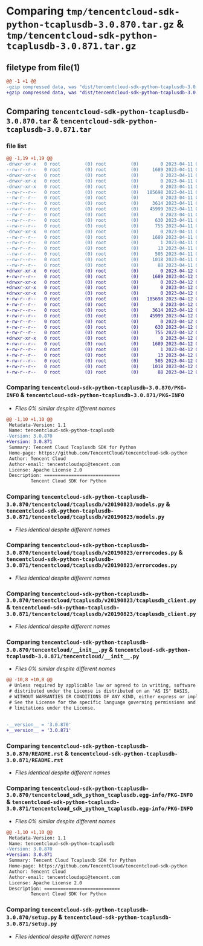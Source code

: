 # Comparing `tmp/tencentcloud-sdk-python-tcaplusdb-3.0.870.tar.gz` & `tmp/tencentcloud-sdk-python-tcaplusdb-3.0.871.tar.gz`

## filetype from file(1)

```diff
@@ -1 +1 @@
-gzip compressed data, was "dist/tencentcloud-sdk-python-tcaplusdb-3.0.870.tar", last modified: Tue Apr 11 03:53:58 2023, max compression
+gzip compressed data, was "dist/tencentcloud-sdk-python-tcaplusdb-3.0.871.tar", last modified: Wed Apr 12 00:41:45 2023, max compression
```

## Comparing `tencentcloud-sdk-python-tcaplusdb-3.0.870.tar` & `tencentcloud-sdk-python-tcaplusdb-3.0.871.tar`

### file list

```diff
@@ -1,19 +1,19 @@
-drwxr-xr-x   0 root         (0) root         (0)        0 2023-04-11 03:53:58.000000 tencentcloud-sdk-python-tcaplusdb-3.0.870/
--rw-r--r--   0 root         (0) root         (0)     1689 2023-04-11 03:53:58.000000 tencentcloud-sdk-python-tcaplusdb-3.0.870/PKG-INFO
-drwxr-xr-x   0 root         (0) root         (0)        0 2023-04-11 03:53:58.000000 tencentcloud-sdk-python-tcaplusdb-3.0.870/tencentcloud/
-drwxr-xr-x   0 root         (0) root         (0)        0 2023-04-11 03:53:58.000000 tencentcloud-sdk-python-tcaplusdb-3.0.870/tencentcloud/tcaplusdb/
-drwxr-xr-x   0 root         (0) root         (0)        0 2023-04-11 03:53:58.000000 tencentcloud-sdk-python-tcaplusdb-3.0.870/tencentcloud/tcaplusdb/v20190823/
--rw-r--r--   0 root         (0) root         (0)   185698 2023-04-11 03:53:57.000000 tencentcloud-sdk-python-tcaplusdb-3.0.870/tencentcloud/tcaplusdb/v20190823/models.py
--rw-r--r--   0 root         (0) root         (0)        0 2023-04-11 03:53:57.000000 tencentcloud-sdk-python-tcaplusdb-3.0.870/tencentcloud/tcaplusdb/v20190823/__init__.py
--rw-r--r--   0 root         (0) root         (0)     3614 2023-04-11 03:53:57.000000 tencentcloud-sdk-python-tcaplusdb-3.0.870/tencentcloud/tcaplusdb/v20190823/errorcodes.py
--rw-r--r--   0 root         (0) root         (0)    45999 2023-04-11 03:53:57.000000 tencentcloud-sdk-python-tcaplusdb-3.0.870/tencentcloud/tcaplusdb/v20190823/tcaplusdb_client.py
--rw-r--r--   0 root         (0) root         (0)        0 2023-04-11 03:53:57.000000 tencentcloud-sdk-python-tcaplusdb-3.0.870/tencentcloud/tcaplusdb/__init__.py
--rw-r--r--   0 root         (0) root         (0)      630 2023-04-11 03:53:57.000000 tencentcloud-sdk-python-tcaplusdb-3.0.870/tencentcloud/__init__.py
--rw-r--r--   0 root         (0) root         (0)      755 2023-04-11 03:53:57.000000 tencentcloud-sdk-python-tcaplusdb-3.0.870/README.rst
-drwxr-xr-x   0 root         (0) root         (0)        0 2023-04-11 03:53:58.000000 tencentcloud-sdk-python-tcaplusdb-3.0.870/tencentcloud_sdk_python_tcaplusdb.egg-info/
--rw-r--r--   0 root         (0) root         (0)     1689 2023-04-11 03:53:58.000000 tencentcloud-sdk-python-tcaplusdb-3.0.870/tencentcloud_sdk_python_tcaplusdb.egg-info/PKG-INFO
--rw-r--r--   0 root         (0) root         (0)        1 2023-04-11 03:53:58.000000 tencentcloud-sdk-python-tcaplusdb-3.0.870/tencentcloud_sdk_python_tcaplusdb.egg-info/dependency_links.txt
--rw-r--r--   0 root         (0) root         (0)       13 2023-04-11 03:53:58.000000 tencentcloud-sdk-python-tcaplusdb-3.0.870/tencentcloud_sdk_python_tcaplusdb.egg-info/top_level.txt
--rw-r--r--   0 root         (0) root         (0)      505 2023-04-11 03:53:58.000000 tencentcloud-sdk-python-tcaplusdb-3.0.870/tencentcloud_sdk_python_tcaplusdb.egg-info/SOURCES.txt
--rw-r--r--   0 root         (0) root         (0)     1018 2023-04-11 03:53:57.000000 tencentcloud-sdk-python-tcaplusdb-3.0.870/setup.py
--rw-r--r--   0 root         (0) root         (0)       88 2023-04-11 03:53:58.000000 tencentcloud-sdk-python-tcaplusdb-3.0.870/setup.cfg
+drwxr-xr-x   0 root         (0) root         (0)        0 2023-04-12 00:41:45.000000 tencentcloud-sdk-python-tcaplusdb-3.0.871/
+-rw-r--r--   0 root         (0) root         (0)     1689 2023-04-12 00:41:45.000000 tencentcloud-sdk-python-tcaplusdb-3.0.871/PKG-INFO
+drwxr-xr-x   0 root         (0) root         (0)        0 2023-04-12 00:41:45.000000 tencentcloud-sdk-python-tcaplusdb-3.0.871/tencentcloud/
+drwxr-xr-x   0 root         (0) root         (0)        0 2023-04-12 00:41:45.000000 tencentcloud-sdk-python-tcaplusdb-3.0.871/tencentcloud/tcaplusdb/
+drwxr-xr-x   0 root         (0) root         (0)        0 2023-04-12 00:41:45.000000 tencentcloud-sdk-python-tcaplusdb-3.0.871/tencentcloud/tcaplusdb/v20190823/
+-rw-r--r--   0 root         (0) root         (0)   185698 2023-04-12 00:41:45.000000 tencentcloud-sdk-python-tcaplusdb-3.0.871/tencentcloud/tcaplusdb/v20190823/models.py
+-rw-r--r--   0 root         (0) root         (0)        0 2023-04-12 00:41:45.000000 tencentcloud-sdk-python-tcaplusdb-3.0.871/tencentcloud/tcaplusdb/v20190823/__init__.py
+-rw-r--r--   0 root         (0) root         (0)     3614 2023-04-12 00:41:45.000000 tencentcloud-sdk-python-tcaplusdb-3.0.871/tencentcloud/tcaplusdb/v20190823/errorcodes.py
+-rw-r--r--   0 root         (0) root         (0)    45999 2023-04-12 00:41:45.000000 tencentcloud-sdk-python-tcaplusdb-3.0.871/tencentcloud/tcaplusdb/v20190823/tcaplusdb_client.py
+-rw-r--r--   0 root         (0) root         (0)        0 2023-04-12 00:41:45.000000 tencentcloud-sdk-python-tcaplusdb-3.0.871/tencentcloud/tcaplusdb/__init__.py
+-rw-r--r--   0 root         (0) root         (0)      630 2023-04-12 00:41:45.000000 tencentcloud-sdk-python-tcaplusdb-3.0.871/tencentcloud/__init__.py
+-rw-r--r--   0 root         (0) root         (0)      755 2023-04-12 00:41:45.000000 tencentcloud-sdk-python-tcaplusdb-3.0.871/README.rst
+drwxr-xr-x   0 root         (0) root         (0)        0 2023-04-12 00:41:45.000000 tencentcloud-sdk-python-tcaplusdb-3.0.871/tencentcloud_sdk_python_tcaplusdb.egg-info/
+-rw-r--r--   0 root         (0) root         (0)     1689 2023-04-12 00:41:45.000000 tencentcloud-sdk-python-tcaplusdb-3.0.871/tencentcloud_sdk_python_tcaplusdb.egg-info/PKG-INFO
+-rw-r--r--   0 root         (0) root         (0)        1 2023-04-12 00:41:45.000000 tencentcloud-sdk-python-tcaplusdb-3.0.871/tencentcloud_sdk_python_tcaplusdb.egg-info/dependency_links.txt
+-rw-r--r--   0 root         (0) root         (0)       13 2023-04-12 00:41:45.000000 tencentcloud-sdk-python-tcaplusdb-3.0.871/tencentcloud_sdk_python_tcaplusdb.egg-info/top_level.txt
+-rw-r--r--   0 root         (0) root         (0)      505 2023-04-12 00:41:45.000000 tencentcloud-sdk-python-tcaplusdb-3.0.871/tencentcloud_sdk_python_tcaplusdb.egg-info/SOURCES.txt
+-rw-r--r--   0 root         (0) root         (0)     1018 2023-04-12 00:41:45.000000 tencentcloud-sdk-python-tcaplusdb-3.0.871/setup.py
+-rw-r--r--   0 root         (0) root         (0)       88 2023-04-12 00:41:45.000000 tencentcloud-sdk-python-tcaplusdb-3.0.871/setup.cfg
```

### Comparing `tencentcloud-sdk-python-tcaplusdb-3.0.870/PKG-INFO` & `tencentcloud-sdk-python-tcaplusdb-3.0.871/PKG-INFO`

 * *Files 0% similar despite different names*

```diff
@@ -1,10 +1,10 @@
 Metadata-Version: 1.1
 Name: tencentcloud-sdk-python-tcaplusdb
-Version: 3.0.870
+Version: 3.0.871
 Summary: Tencent Cloud Tcaplusdb SDK for Python
 Home-page: https://github.com/TencentCloud/tencentcloud-sdk-python
 Author: Tencent Cloud
 Author-email: tencentcloudapi@tencent.com
 License: Apache License 2.0
 Description: ============================
         Tencent Cloud SDK for Python
```

### Comparing `tencentcloud-sdk-python-tcaplusdb-3.0.870/tencentcloud/tcaplusdb/v20190823/models.py` & `tencentcloud-sdk-python-tcaplusdb-3.0.871/tencentcloud/tcaplusdb/v20190823/models.py`

 * *Files identical despite different names*

### Comparing `tencentcloud-sdk-python-tcaplusdb-3.0.870/tencentcloud/tcaplusdb/v20190823/errorcodes.py` & `tencentcloud-sdk-python-tcaplusdb-3.0.871/tencentcloud/tcaplusdb/v20190823/errorcodes.py`

 * *Files identical despite different names*

### Comparing `tencentcloud-sdk-python-tcaplusdb-3.0.870/tencentcloud/tcaplusdb/v20190823/tcaplusdb_client.py` & `tencentcloud-sdk-python-tcaplusdb-3.0.871/tencentcloud/tcaplusdb/v20190823/tcaplusdb_client.py`

 * *Files identical despite different names*

### Comparing `tencentcloud-sdk-python-tcaplusdb-3.0.870/tencentcloud/__init__.py` & `tencentcloud-sdk-python-tcaplusdb-3.0.871/tencentcloud/__init__.py`

 * *Files 0% similar despite different names*

```diff
@@ -10,8 +10,8 @@
 # Unless required by applicable law or agreed to in writing, software
 # distributed under the License is distributed on an "AS IS" BASIS,
 # WITHOUT WARRANTIES OR CONDITIONS OF ANY KIND, either express or implied.
 # See the License for the specific language governing permissions and
 # limitations under the License.
 
 
-__version__ = '3.0.870'
+__version__ = '3.0.871'
```

### Comparing `tencentcloud-sdk-python-tcaplusdb-3.0.870/README.rst` & `tencentcloud-sdk-python-tcaplusdb-3.0.871/README.rst`

 * *Files identical despite different names*

### Comparing `tencentcloud-sdk-python-tcaplusdb-3.0.870/tencentcloud_sdk_python_tcaplusdb.egg-info/PKG-INFO` & `tencentcloud-sdk-python-tcaplusdb-3.0.871/tencentcloud_sdk_python_tcaplusdb.egg-info/PKG-INFO`

 * *Files 0% similar despite different names*

```diff
@@ -1,10 +1,10 @@
 Metadata-Version: 1.1
 Name: tencentcloud-sdk-python-tcaplusdb
-Version: 3.0.870
+Version: 3.0.871
 Summary: Tencent Cloud Tcaplusdb SDK for Python
 Home-page: https://github.com/TencentCloud/tencentcloud-sdk-python
 Author: Tencent Cloud
 Author-email: tencentcloudapi@tencent.com
 License: Apache License 2.0
 Description: ============================
         Tencent Cloud SDK for Python
```

### Comparing `tencentcloud-sdk-python-tcaplusdb-3.0.870/setup.py` & `tencentcloud-sdk-python-tcaplusdb-3.0.871/setup.py`

 * *Files identical despite different names*


